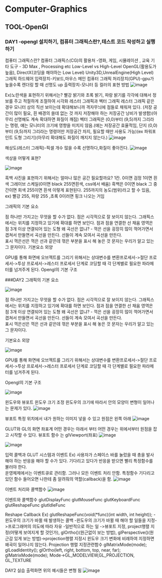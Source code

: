 # Computer-Graphics
## TOOL-OpenGl 
### DAY1 -opengl 설치하기, 컴퓨터 그래픽스란?,테스트 코드 작성하고 실행하기
컴퓨터 그래픽스란?
컴퓨터 그래픽스(CG)의 활용처 -영화, 게임, 시뮬레이션 , 교육
기타 도구 - 3D Max , Processing etc
Low-Level vs High-Level
OpenGL(활용도가 높음), DirectX(코딩을 해야하는 Low Level)
Unity3D,UnrealEngine(High Level)
그래픽 하드웨어
입력장치-키보드,마우스
메인 컴퓨터
그래픽 처리장치(GPU)-gpu가 높을수록 렌더링 할 때 선명도 up 
출력장치-모니터 등
컬러의 표현 방법
![image](https://user-images.githubusercontent.com/81097873/152217204-1fd81c18-9955-4543-886c-dd9e3d431ed4.png)

Ex)노란색을 표현하기 위해서는? 빨강 밝기와 초록 밝기, 파랑 밝기를 각각에 대해서 정보를 주고 적절하게 조절하여 시각화 
레스터 그래픽과 벡터 그래픽
레스터 그래픽 같은 경우 모니터 상의 직선 보이는데 확대해보니까 격자무늬에 점들로 채워져 있다. (저장 공간이 많이 필요, 흰 배경의 쓸데 없는 것 까지 저장해야 하는 저장공간 낭비가 발생함)(아무리 선명해도 계속 확대하면 화질이 깨짐)
벡터 그래픽은 (0,0)부터 (9,5)까지 그리라는 명령, 얘는 모니터의 크기에 영향을 미치지 않음.(얘는 저장공간 효율적임, 단지 (0,0)부터 (9,5)까지 그리라는 명령어만 저장공간 차지, 필요할 때만 사용도 가능)(ex 파워포인트 도형 그리기)(아무리 확대해도 화질이 깨지지 않는다.)
![image](https://user-images.githubusercontent.com/81097873/152217122-202f12a5-deb3-4939-bcd7-5020c26a1dae.png)

해상도(레스터 그래픽)-픽셀 개수 많을 수록 선명하다,화질이 좋아진다. 
![image](https://user-images.githubusercontent.com/81097873/152217273-bd8917d9-ee56-456d-83db-44423a7f2d90.png)


색상을 어떻게 표현?

![image](https://user-images.githubusercontent.com/81097873/152217321-43879c5e-f089-4033-b4cf-ae4036b418fb.png)

흑백 사진을 표현하기 위해서는 얼마나 많은 공간 필요할까요? 1칸. 0이면 검정 1이면 흰색  그레이브 스케일(0이면 black 255면흰색, css에서 배움)
흑백은 0이면 black 그 중간이면 회색 255이면 흰색 이렇게 표현된다.
255까지의 농도(범위)라고 할 수 있음, ex) 빨강 255, 파랑 255 ,초록 0이러면 핑크 나오는 거임 


그래픽의 기본 요소 

점 하나만 가지고는 무엇을 할 수가 없다. 점은 시각적으로 잘 보이지 않는다. 그래픽스에서는 위치를 지정하고 있기에 확대를 하면 보인다. 
점과 점을 연결한 선 
채움 영역은 점 3개 이상 연결되어 있는 도형
왜 곡선은 없냐? - 꺽은 선을 굉장히 많이 꺽어가면서 겹쳐서 만들면서 곡선을 만든다. 선들이 계속 모여서 곡선을 만든다.  
표시 꺽은선은 꺽은 선과 같은데 꺾은 부분을 표시 해 놓은 것 
문자는 우리가 알고 있는 그 문자이다. 
기본요소 외양

GPU를 통해 화면에 오브젝트를 그리기 위해서는 
상대변수를 변환프로세서->절단 프로세서->투상 프로세서->레스터 프로세서 단계로 코딩할 때 각 단계별로 필요한 파라메터를 넘겨주게 된다. 
Opengl의 기본 구조 

###DAY2
그래픽의 기본 요소 

![image](https://user-images.githubusercontent.com/81097873/152375947-e75d53cb-1a6a-4b17-ba91-2a6baf4fb98b.png)

점 하나만 가지고는 무엇을 할 수가 없다. 점은 시각적으로 잘 보이지 않는다. 그래픽스에서는 위치를 지정하고 있기에 확대를 하면 보인다. 
점과 점을 연결한 선 
채움 영역은 점 3개 이상 연결되어 있는 도형
왜 곡선은 없냐? - 꺽은 선을 굉장히 많이 꺽어가면서 겹쳐서 만들면서 곡선을 만든다. 선들이 계속 모여서 곡선을 만든다.  
표시 꺽은선은 꺽은 선과 같은데 꺾은 부분을 표시 해 놓은 것 
문자는 우리가 알고 있는 그 문자이다. 

기본요소 외양

![image](https://user-images.githubusercontent.com/81097873/152375976-b91fc795-60a5-4513-b6ff-449272e4a81d.png)

GPU를 통해 화면에 오브젝트를 그리기 위해서는 
상대변수를 변환프로세서->절단 프로세서->투상 프로세서->레스터 프로세서 단계로 코딩할 때 각 단계별로 필요한 파라메터를 넘겨주게 된다. 


Opengl의 기본 구조 

![image](https://user-images.githubusercontent.com/81097873/152376002-7caa27f2-f641-43b2-8926-ebd512b5a5f6.png)



윈도우와 뷰포트 
윈도우 크기 조정 
윈도우의 크기에 따라서 안의 모양이 변형이 일어나는 문제가 있다. 
![image](https://user-images.githubusercontent.com/81097873/152377234-8b5f6a7d-c3a3-450e-a65b-b2d3eacf49d8.png)


뷰포트 
특정 위치에서 내가 원하는 이미지 넣을 수 있고 원점은 왼쪽 아래 
![image](https://user-images.githubusercontent.com/81097873/152377251-7b15c802-8c75-4ad4-b706-86a67c683485.png)

GLUT와 GL의 화면 좌표계 
어떤 경우는 아래서 부터 어떤 경우는 위에서부터 원점을 잡고 시작할 수 있다. 
뷰포트 함수 는 glViewport(좌표)
![image](https://user-images.githubusercontent.com/81097873/152377512-474ff853-f1c6-41f8-9d30-157abc66c9fb.png)

![image](https://user-images.githubusercontent.com/81097873/152377301-0f056c55-d2c6-46a2-ae4f-7c3dcb0cb015.png)

입력 콜백과 GLUT 
시스템과 이벤트
Ex) 사용자가 스페이스 바를 눌렀을 때 총을 발사해야 하는 반응을 해야 할 수가 있다. 기다리고 있다가 반응을 받으면 빨리 특정함수를 불러야 한다.  
운영체제에서는 이벤트큐로 관리함. 그러나 모든 이벤트 처리 안함. 특정함수 기다리고 있던 함수 들어오면 나한테 좀 알려줘의 역할(callback)을 함. 
![image](https://user-images.githubusercontent.com/81097873/152377773-8871cfa0-5540-4036-84d3-7ae50ef45076.png)

이벤트 처리와 콜백함수
![image](https://user-images.githubusercontent.com/81097873/152377839-44d277d2-54d0-45a0-87d3-4069c6e43371.png)

이벤트와 콜백함수 
glutDisplayFunc
glutMouseFunc
glutKeyboardFunc
glutReshapeFunc
glutIdleFunc

Reshape Callback 
Ex) glutReshapeFunc(void(*func)(int width, int height));
-윈도우의 크기가 바뀔 때 발생하는 콜백
-윈도우의 크기가 바뀔 때 해야 할 일들을 지정->프로그래머의 의도에 따라 자유
-일반적으로 하는 일 ->뷰포트 지정, project행렬 지정(어떻게 보여지게 할 것인가), glOrtho()(원근없이 보는 방법), glPerspective()(원근감 있게 보는 방법)->projection행렬 지정시 윈도우 크기 변화에 비례하여 지정하면 왜곡이 일어나지 않는다. 
Projection 행렬 지정관련함수
glMatrixMode(mode);
glLoadIdentity();
glOrtho(left, right, bottom, top, near, far);
glMatrixMode(mode);
Mode->GL_MODELVIEW,GL_PROJECTION, GL_TEXTURE

DAY2 실습 출력화면
위의 예시들은 변형 됨
![image](https://user-images.githubusercontent.com/81097873/152378168-0809b43b-bd03-4afc-b74d-2833ac6c84f7.png)





